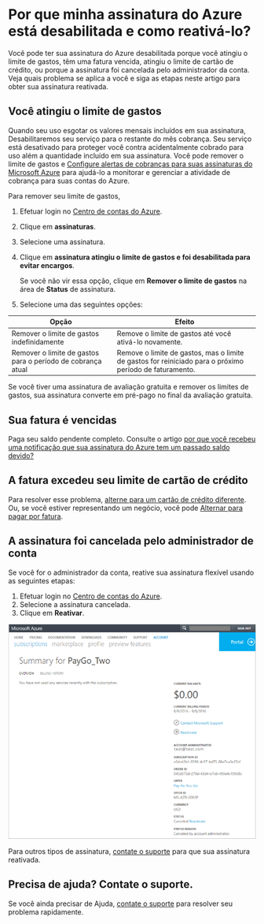 <properties
    pageTitle="Reativar desabilitado assinatura Azure | Microsoft Azure"
    description="Descreve quando você pode ter uma assinatura do Azure desabilitada e como reativá-lo."
    keywords="assinatura do Azure desabilitada"
    services=""
    documentationCenter=""
    authors="genlin"
    manager="mbaldwin"
    editor=""
    tags="billing"
    />

<tags
    ms.service="billing"
    ms.workload="na"
    ms.tgt_pltfrm="na"
    ms.devlang="na"
    ms.topic="article"
    ms.date="10/04/2016"
    ms.author="genli"/>

# <a name="why-is-my-azure-subscription-disabled-and-how-do-i-reactivate-it"></a>Por que minha assinatura do Azure está desabilitada e como reativá-lo?

Você pode ter sua assinatura do Azure desabilitada porque você atingiu o limite de gastos, têm uma fatura vencida, atingiu o limite de cartão de crédito, ou porque a assinatura foi cancelada pelo administrador da conta. Veja quais problema se aplica a você e siga as etapas neste artigo para obter sua assinatura reativada. 

## <a name="you-reached-your-spending-limit"></a>Você atingiu o limite de gastos

Quando seu uso esgotar os valores mensais incluídos em sua assinatura, Desabilitaremos seu serviço para o restante do mês cobrança. Seu serviço está desativado para proteger você contra acidentalmente cobrado para uso além a quantidade incluído em sua assinatura. Você pode remover o limite de gastos e [Configure alertas de cobranças para suas assinaturas do Microsoft Azure](billing-set-up-alerts.md) para ajudá-lo a monitorar e gerenciar a atividade de cobrança para suas contas do Azure.

Para remover seu limite de gastos,

1. Efetuar login no [Centro de contas do Azure](https://account.windowsazure.com/Home/Index).

2. Clique em **assinaturas**.

3. Selecione uma assinatura.

4. Clique em **assinatura atingiu o limite de gastos e foi desabilitada para evitar encargos**.

    Se você não vir essa opção, clique em **Remover o limite de gastos** na área de **Status** de assinatura.

5. Selecione uma das seguintes opções:

|Opção|Efeito|
|------|------|
|Remover o limite de gastos indefinidamente|Remove o limite de gastos até você ativá-lo novamente.|
|Remover o limite de gastos para o período de cobrança atual|Remove o limite de gastos, mas o limite de gastos for reiniciado para o próximo período de faturamento.|

Se você tiver uma assinatura de avaliação gratuita e remover os limites de gastos, sua assinatura converte em pré-pago no final da avaliação gratuita.

## <a name="your-bill-is-past-due"></a>Sua fatura é vencidas

Paga seu saldo pendente completo. Consulte o artigo [por que você recebeu uma notificação que sua assinatura do Azure tem um passado saldo devido?](billing-azure-subscription-past-due-balance.md#what-can-you-do-to-resolve-the-issue)

## <a name="the-bill-exceeds-your-credit-card-limit"></a>A fatura excedeu seu limite de cartão de crédito

Para resolver esse problema, [alterne para um cartão de crédito diferente](billing-how-to-change-credit-card.md). Ou, se você estiver representando um negócio, você pode [Alternar para pagar por fatura](https://azure.microsoft.com/pricing/invoicing/).

## <a name="the-subscription-was-canceled-by-the-account-administrator"></a>A assinatura foi cancelada pelo administrador de conta

Se você for o administrador da conta, reative sua assinatura flexível usando as seguintes etapas: 

1. Efetuar login no [Centro de contas do Azure](https://account.windowsazure.com/Home/Index).
2. Selecione a assinatura cancelada.
3. Clique em **Reativar**.

![Captura de tela que mostra reativar links no painel à direita.](./media/billing-how-to-cancel-azure-subscription/reactivate-sub.png)

Para outros tipos de assinatura, [contate o suporte](https://portal.azure.com/?#blade/Microsoft_Azure_Support/HelpAndSupportBlade) para que sua assinatura reativada.

## <a name="need-help-contact-support"></a>Precisa de ajuda? Contate o suporte.
Se você ainda precisar de Ajuda, [contate o suporte](https://portal.azure.com/?#blade/Microsoft_Azure_Support/HelpAndSupportBlade) para resolver seu problema rapidamente. 

